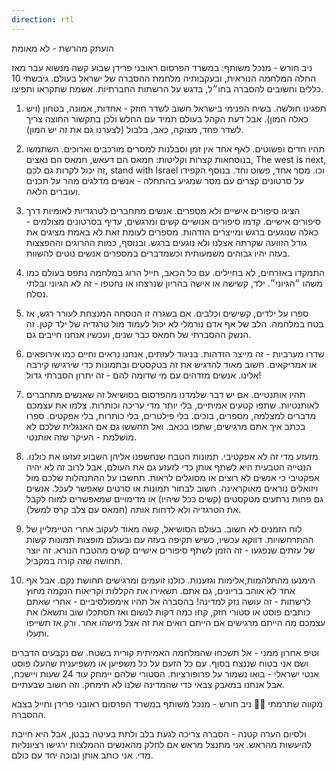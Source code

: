 ```yaml
---
direction: rtl
---
```


הועתק מהרשת - לא מאומת

ניב חורש - מנכל משותף: במשרד הפרסום ראובני פרידן
שבוע קשה מנשוא עבר מאז החלה המלחמה הנוראית, ובעקבותיה מלחמת ההסברה של ישראל בעולם. גיבשתי 10 כללים וחשובים להסברה בחו״ל, בדגש על הרשתות החברתיות. אשמח שתקראו ותפיצו.

1. תפגינו חולשה.
   בשיח הפנימי בישראל חשוב לשדר חוזק - אחדות, אמונה, בטחון (ויש כאלה המון). אבל דעת הקהל בעולם תמיד עם החלש ולכן בתקשור החוצה צריך לשדר פחד, מצוקה, כאב, בלבול (לצערנו גם את זה יש המון).

2. תהיו חדים ופשוטים.
   לאף אחד אין זמן וסבלנות למסרים מורכבים וארוכים. השתמשו בנוסחאות קצרות וקליטות: חמאס הם דעאש, חמאס הם נאצים, The west is next, זה יכול לקרות גם לכם, stand with Israel וכו. מסר אחד, פשוט וחד.
   בנוסף הקפידו על סרטונים קצרים עם מסר שמגיע בהתחלה - אנשים מדלגים מהר על תכנים ועוברים הלאה.

3. הציגו סיפורים אישיים ולא מספרים.
   אנשים מתחברים לטרגדיות לאומיות דרך סיפורים אישיים. קדמו סיפורים אנושיים קשים ומרגשים, עדיף בסרטונים מצולמים - כאלה שנוגעים ברגש ומייצרים הזדהות.
   מספרים לעומת זאת לא באמת מציגים את גודל הזוועה שקרתה אצלנו ולא נוגעים ברגש. ובנוסף, כמות ההרוגים וההפצצות בעזה יהיו גבוהים משמעותית וכשמדברים במספרים אנשים נוטים להשוות.

4. התמקדו באזרחים, לא בחיילים.
   עם כל הכאב, חייל הרוג במלחמה נתפס בעולם כמו משהו ״הגיוני״. ילד, קשישה או אישה בהריון שנרצחו או נחטפו - זה לא הגיוני ובלתי נסלח.

5. ספרו על ילדים, קשישים וכלבים.
   אם בשגרה זו הנוסחה המנצחת לעורר רגש, אז בטח במלחמה. הלב של אף אדם נורמלי לא יכול לעמוד מול טרגדיה של ילד קטן. זה הנשק ההסברתי של חמאס כבר שנים, ועכשיו אנחנו חייבים גם.

6. שדרו מערביות - זה מייצר הזדהות.
   בניגוד לעזתים, אנחנו נראים וחיים כמו אירופאים או אמריקאים. חשוב מאוד להדגיש את זה בטקסטים ובתמונות כדי שירגישו קירבה אלינו. אנשים מזדהים עם מי שדומה להם - זה יתרון הסברתי גדול!

7. תהיו אותנטיים.
   אם יש דבר שלמדנו מהפרסום בסושיאל זה שאנשים מתחברים לאותנטיות. שתפו קטעים אמיתיים, בלי יותר מדי עריכה וכותרות. צלמו את עצמכם מדברים למצלמה, מספרים, בוכים. בלי פילטרים, בלי כותרות, בלי אפקטים. ספרו בכתב איך אתם מרגישים, שתפו בכאב. ואל תחששו גם אם האנגלית שלכם לא מושלמת - העיקר שזה אותנטי.

8. מזעזע מדי זה לא אפקטיבי.
   תמונות הטבח שנחשפנו אליהן השבוע זעזעו את כולנו. הנטייה הטבעית היא לשתף אותן כדי לזעזע גם את העולם, אבל לרוב זה לא יהיה אפקטיבי כי אנשים לא רוצים או מסוגלים לראות. תחשבו על ההתנהלות שלכם מול ויזואלים נוראים מאוקראינה.
   חשוב לבחור תמונות או סרטים שאפשר לעכל. אנשים גם פחות נרתעים מטקסטים (קשים ככל שיהיו) או מדימויים שמאפשרים למוח לקבל את הטרגדיה ולא לדחות אותה (חמאס עם צלב קרס למשל).

9. לוח הזמנים לא חשוב.
   בעולם הסושיאל, קשה מאוד לעקוב אחרי הטיימליין של ההתרחשויות. דווקא עכשיו, כשיש תקיפה בעזה עם ובעולם מופצות תמונות קשות של עזתים שנפגעו - זה הזמן לשתף סיפורים אישיים קשים מהטבח הנורא. זה יוצר תחושה שזה קורה במקביל.

10. הימנעו מהתלהמות,אלימות וגזענות.
    כולנו זועמים ומרגישים תחושת נקם. אבל אף אחד לא אוהב בריונים, גם אתם. תשאירו את הקללות וקריאות הנקמה מחוץ לרשתות - זה עושה נזק למדינה!
    בהסברה אל תהיו אימפולסיביים - אחרי שאתם כותבים פוסט או סטורי חזק, קחו כמה דקות לנשום ואז תסתכלו שוב ותשאלו את עצמכם מה הייתם מרגישים אם הייתם רואים את זה אצל מישהו אחר. ורק אז תשייפו ותעלו.

וטיפ אחרון ממני - אל תשכחו שהמלחמה האמיתית קורית בשטח. שם נקבעים הדברים ושם אני בטוח שננצח בסוף. עם כל הזעם על כל משפיען או משפיענית שהעלו פוסט אנטי ישראלי - בואו נשמור על פרופורציות. הסטורי שלהם יימחק עוד 24 שעות ויישכח, אבל אנחנו במאבק צבאי כדי שהמדינה שלנו לא תימחק. וזה חשוב שבעתיים.

מקווה שתרמתי 🙏🏻 ניב חורש - מנכל משותף במשרד הפרסום ראובני פרידן וחייל בצבא ההסברה.

ולסיום הערה קטנה - הסברה צריכה לגעת בלב ולתת בעיטה בבטן, אבל היא חייבת להיעשות מהראש. אני מתנצל מראש אם לחלק מהאנשים ההמלצות ירגישו רציונליות מדי. אני כותב אותן ובוכה יחד עם כולם.
